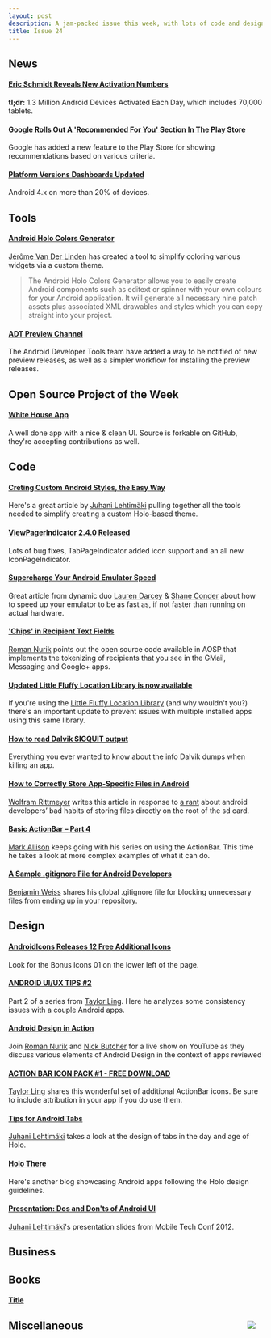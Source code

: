 ```yaml
---
layout: post
description: A jam-packed issue this week, with lots of code and design articles to keep you busy reading and hopefully coding.
title: Issue 24
---
```

## News

#### [Eric Schmidt Reveals New Activation Numbers](http://www.androidpolice.com/2012/09/05/eric-schmidt-reveals-some-new-activation-numbers-1-3-million-android-devices-activated-each-day/)
**tl;dr:** 1.3 Million Android Devices Activated Each Day, which includes 70,000 tablets.

#### [Google Rolls Out A 'Recommended For You' Section In The Play Store](http://www.androidpolice.com/2012/08/30/google-rolls-out-a-recommended-for-you-section-in-the-play-store-tells-you-what-apps-youll-like-and-why/)
Google has added a new feature to the Play Store for showing recommendations based on various criteria.

#### [Platform Versions Dashboards Updated](http://developer.android.com/about/dashboards/index.html)
Android 4.x on more than 20% of devices.

## Tools

#### [Android Holo Colors Generator](http://android-holo-colors.com/)
[Jérôme Van Der Linden](https://plus.google.com/112794102422705468937) has created a tool to simplify coloring various widgets via a custom theme.
> The Android Holo Colors Generator allows you to easily create Android components such as editext or spinner with your own colours for your Android application. It will generate all necessary nine patch assets plus associated XML drawables and styles which you can copy straight into your project. 

#### [ADT Preview Channel](http://tools.android.com/preview-channel)
The Android Developer Tools team have added a way to be notified of new preview releases, as well as a simpler workflow for installing the preview releases. 


## Open Source Project of the Week

#### [White House App](https://github.com/whitehouse/wh-app-android)
A well done app with a nice & clean UI. Source is forkable on GitHub, they're accepting contributions as well.

## Code

#### [Creting Custom Android Styles, the Easy Way](http://www.androiduipatterns.com/2012/09/creating-custom-android-styles-easy-way.html)
Here's a great article by [Juhani Lehtimäki](https://plus.google.com/102272971619910906878) pulling together all the tools needed to simplify creating a custom Holo-based theme.

#### [ViewPagerIndicator 2.4.0 Released](https://plus.google.com/108284392618554783657/posts/U1RRMWkssYg)
Lots of bug fixes, TabPageIndicator added icon support and an all new IconPageIndicator.

#### [Supercharge Your Android Emulator Speed](http://www.developer.com/ws/android/development-tools/supercharge-your-android-emulator-speed-with-intel-emulation-technologies.html)
Great article from dynamic duo [Lauren Darcey](https://plus.google.com/100217651363651256688) & [Shane Conder](https://plus.google.com/100620732971603495982) about how to speed up your emulator to be as fast as, if not faster than running on actual hardware.

#### ['Chips' in Recipient Text Fields](https://plus.google.com/113735310430199015092/posts/WUd7GrfZfiZ)
[Roman Nurik](https://plus.google.com/113735310430199015092) points out the open source code available in AOSP that implements the tokenizing of recipients that you see in the GMail, Messaging and Google+ apps.

#### [Updated Little Fluffy Location Library is now available](https://plus.google.com/105582563895720345957/posts/NXYpEpzf8BN)
If you're using the [Little Fluffy Location Library](http://code.google.com/p/little-fluffy-location-library/) (and why wouldn't you?) there's an important update to prevent issues with multiple installed apps using this same library.
 
#### [How to read Dalvik SIGQUIT output](http://elliotth.blogspot.com/2012/08/how-to-read-dalvik-sigquit-output.html)
Everything you ever wanted to know about the info Dalvik dumps when killing an app.

#### [How to Correctly Store App-Specific Files in Android](http://www.grokkingandroid.com/how-to-correctly-store-app-specific-files-in-android/)
[Wolfram Rittmeyer](https://plus.google.com/101948439228765005787) writes this article in response to [a rant](https://plus.google.com/108315424589085456181/posts/bhkfbXjoYmL) about android developers’ bad habits of storing files directly on the root of the sd card. 

#### [Basic ActionBar – Part 4](http://blog.stylingandroid.com/archives/1184)
[Mark Allison](https://plus.google.com/101161883485148457960) keeps going with his series on using the ActionBar. This time he takes a look at more complex examples of what it can do.

#### [A Sample .gitignore File for Android Developers](https://plus.google.com/117509657298845443204/posts/LYZKa4nTfb7)
[Benjamin Weiss](https://plus.google.com/117509657298845443204) shares his global .gitignore file for blocking unnecessary files from ending up in your repository. 

## Design

#### [AndroidIcons Releases 12 Free Additional Icons](https://plus.google.com/116274658996629145232/posts/5kUPikGmGVH)
Look for the Bonus Icons 01 on the lower left of the page.

#### [ANDROID UI/UX TIPS #2](http://androiduiux.com/2012/09/04/android-uiux-tips-2/)
Part 2 of a series from [Taylor Ling](https://plus.google.com/110199935346260350060). Here he analyzes some consistency issues with a couple Android apps.

#### [Android Design in Action](https://plus.google.com/events/cp7gh5lkbk24smitaoel2t26gf8)
Join [Roman Nurik](https://plus.google.com/113735310430199015092) and [Nick Butcher](https://plus.google.com/118292708268361843293) for a live show on YouTube as they discuss various elements of Android Design in the context of apps reviewed 

#### [ACTION BAR ICON PACK #1 - FREE DOWNLOAD](http://androiduiux.com/2012/09/03/action-bar-icon-pack-1-free-download/)
[Taylor Ling](https://plus.google.com/110199935346260350060) shares this wonderful set of additional ActionBar icons. Be sure to include attribution in your app if you do use them.

#### [Tips for Android Tabs](http://www.androiduipatterns.com/2012/08/tips-for-android-tabs.html)
[Juhani Lehtimäki](https://plus.google.com/102272971619910906878) takes a look at the design of tabs in the day and age of Holo.

#### [Holo There](http://holothere.tumblr.com/)
Here's another blog showcasing Android apps following the Holo design guidelines.

#### [Presentation: Dos and Don'ts of Android UI](https://plus.google.com/102272971619910906878/posts/dGcV9JcyJjm)
[Juhani Lehtimäki](https://plus.google.com/102272971619910906878)'s presentation slides from Mobile Tech Conf 2012.

## Business

## Books

#### [Title](Link)
<img src="url" style="float: right; margin: 1em;" /> 


## Miscellaneous

